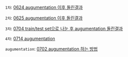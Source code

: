 
`1차`: [0624 augumentation 이후 돌린결과](https://github.com/choco9966/Alzheimer-Lab/blob/master/%EC%96%91%EA%B2%BD%EC%84%B1_%EC%8B%A4%ED%97%98%EA%B2%B0%EA%B3%BC/1%EC%B0%A8/readme.txt)

`2차`: [0625 augumentation 이후 돌린결과](https://github.com/choco9966/Alzheimer-Lab/blob/master/%EC%96%91%EA%B2%BD%EC%84%B1_%EC%8B%A4%ED%97%98%EA%B2%B0%EA%B3%BC/2%EC%B0%A8/readme.txt)

`3차`: [0704 train/test set으로 나눈 후 augumentation 돌린결과](https://github.com/choco9966/Alzheimer-Lab/blob/master/%EC%96%91%EA%B2%BD%EC%84%B1_%EC%8B%A4%ED%97%98%EA%B2%B0%EA%B3%BC/3%EC%B0%A8/readme.txt)

`4차`: [0714 augumentation](https://github.com/choco9966/Alzheimer-Lab/tree/master/%EC%96%91%EA%B2%BD%EC%84%B1_%EC%8B%A4%ED%97%98%EA%B2%B0%EA%B3%BC/4%EC%B0%A8)

`augumentation`: [0702 augumentation 하는 방법](https://github.com/choco9966/Alzheimer-Lab/blob/master/%EC%96%91%EA%B2%BD%EC%84%B1_%EC%8B%A4%ED%97%98%EA%B2%B0%EA%B3%BC/augmentation/readme.txt)

